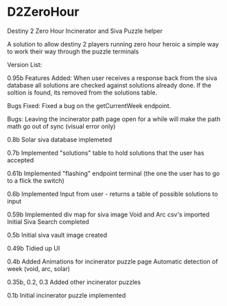 # D2ZeroHour
Destiny 2 Zero Hour Incinerator and Siva Puzzle helper

A solution to allow destiny 2 players running zero hour heroic a simple way to work their way through the puzzle terminals



Version List:

0.95b
Features Added:
When user receives a response back from the siva database all solutions are checked against
solutions already done. If the soltion is found, its removed from the solutions table.

Bugs Fixed:
Fixed a bug on the getCurrentWeek endpoint.

Bugs:
Leaving the incinerator path page open for a while will make the path math go out of sync (visual error only)

0.8b
Solar siva database implemeted

0.7b
Implemented "solutions" table to hold solutions that the user has accepted

0.61b
Implemented "flashing" endpoint terminal (the one the user has to go to a flick the switch)

0.6b
Implemented Input from user - returns a table of possible solutions to input

0.59b
Implemented div map for siva image
Void and Arc csv's imported
Initial Siva Search completed

0.5b
Initial siva vault image created

0.49b
Tidied up UI

0.4b
Added Animations for incinerator puzzle page
Automatic detection of week (void, arc, solar)

0.35b, 0.2, 0.3
Added other incinerator puzzles

0.1b
Initial incinerator puzzle implemented
